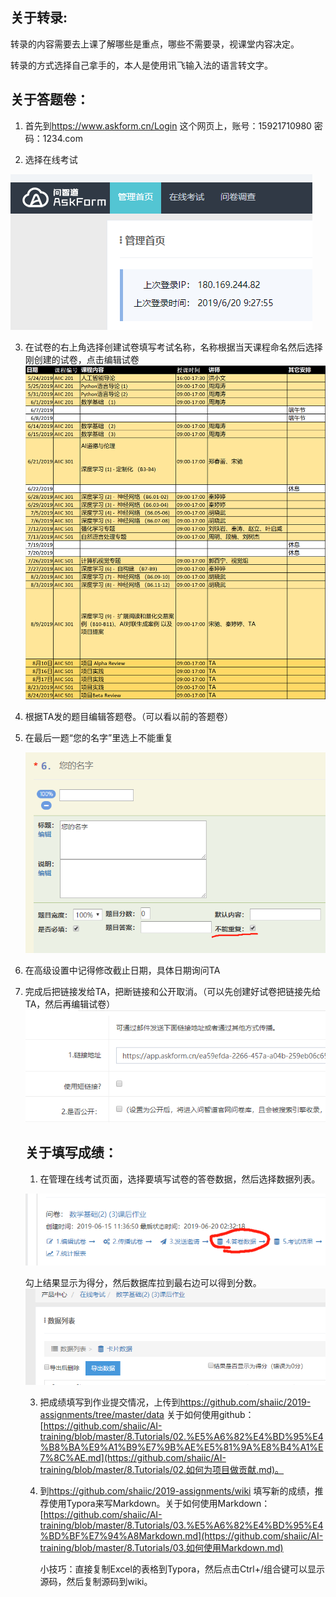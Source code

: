 ## 关于转录:

转录的内容需要去上课了解哪些是重点，哪些不需要录，视课堂内容决定。

转录的方式选择自己拿手的，本人是使用讯飞输入法的语言转文字。



## 关于答题卷：

1. 首先到<https://www.askform.cn/Login> 这个网页上，账号：15921710980 密码：1234.com

2. 选择在线考试

![1](images/1-s.png)

3. 在试卷的右上角选择创建试卷填写考试名称，名称根据当天课程命名然后选择刚创建的试卷，点击编辑试卷![2-s](images\2-s.png)

4. 根据TA发的题目编辑答题卷。（可以看以前的答题卷）

5. 在最后一题“您的名字”里选上不能重复

   ![7-s](images\7-s.png)

6. 在高级设置中记得修改截止日期，具体日期询问TA 

7. 完成后把链接发给TA，把断链接和公开取消。（可以先创建好试卷把链接先给TA，然后再编辑试卷）![4-s](images\4-s.png)

   ## 关于填写成绩：

   1.  在管理在线考试页面，选择要填写试卷的答卷数据，然后选择数据列表。

      ![5-s](images\5-s.png)

      勾上结果显示为得分，然后数据库拉到最右边可以得到分数。![6-s](images\6-s.png)

   3. 把成绩填写到作业提交情况，上传到<https://github.com/shaiic/2019-assignments/tree/master/data>
      关于如何使用github：[https://github.com/shaiic/AI-training/blob/master/8.Tutorials/02.%E5%A6%82%E4%BD%95%E4%B8%BA%E9%A1%B9%E7%9B%AE%E5%81%9A%E8%B4%A1%E7%8C%AE.md](https://github.com/shaiic/AI-training/blob/master/8.Tutorials/02.如何为项目做贡献.md)。

   4. 到<https://github.com/shaiic/2019-assignments/wiki> 填写新的成绩，推荐使用Typora来写Markdown。关于如何使用Markdown：[https://github.com/shaiic/AI-training/blob/master/8.Tutorials/03.%E5%A6%82%E4%BD%95%E4%BD%BF%E7%94%A8Markdown.md](https://github.com/shaiic/AI-training/blob/master/8.Tutorials/03.如何使用Markdown.md)

      小技巧：直接复制Excel的表格到Typora，然后点击Ctrl+/组合键可以显示源码，然后复制源码到wiki。